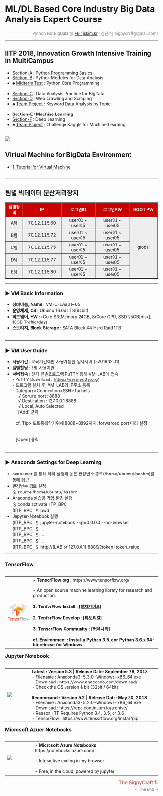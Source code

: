 
# ML/DL Based Core Industry Big Data Analysis Expert Course

<div align='right'><font size=2 color='gray'>Python For BigData @ <font color='blue'><a href='https://www.facebook.com/jskim.kr'>FB / jskim.kr</a></font>, [김진수](bigpycraft@gmail.com)</font></div>
<hr>

## IITP 2018, Innovation Growth Intensive Training in MultiCampus
>  
- [Section-A][link-A] : Python Programming Basics 
- [Section-B][link-B] : Python Modules for Data Analysis
- ♣ [Midterm Test][test10] : Python Core Programming <br/><br/>
- [Section-C][link-C] : Data Analysis Practice for BigData
- [Section-D][link-D] : Web Crawling and Scraping
- ♣ [Team Project][test11] : Keyword Data Analysis by Topic <br/><br/>
- <b>[Section-E][link-E] : Machine Learning</b>
- [Section-F][link-F] : Deep Learning
- ♣ [Team Project][test12] : Challenge Kaggle for Machine Learning <br/><br/>

[link-A]: https://github.com/bigpycraft/iitp18-multicampus/tree/master/section-A "Go Section-A"
[link-B]: https://github.com/bigpycraft/iitp18-multicampus/tree/master/section-B "Go Section-B"
[link-C]: https://github.com/bigpycraft/iitp18-multicampus/tree/master/section-C "Go Section-C"
[link-D]: https://github.com/bigpycraft/iitp18-multicampus/tree/master/section-D "Go Section-D"
[link-E]: https://github.com/bigpycraft/iitp18-multicampus/tree/master/section-E "Go Section-E"
[link-F]: https://github.com/bigpycraft/iitp18-multicampus/tree/master/section-F "Go Section-F"
[test10]: https://github.com/bigpycraft/iitp18-multicampus/tree/master/test-py10 "Go Test-10"
[test11]: https://github.com/bigpycraft/iitp18-multicampus/tree/master/test-py11 "Go Test-11"
[test12]: https://github.com/bigpycraft/iitp18-multicampus/tree/master/test-py12 "Go Test-12"


<img src="../images/img_front_readme_iitp.png">

## Virtual Machine for BigData Environment
- <a href="https://htmlpreview.github.io/?https://github.com/bigpycraft/iitp18-multicampus/blob/master/section-H/html/BDA-VM101-Tutorials.html                 "> 1. Tutorial for Virtual Machine    </a>
<br/><br/>


<hr>

## 팀별 빅데이터 분산처리장치

<table border=1 bgcolor="#EEEEEE">
	<tr bgcolor="#CC0000">
		<td width="100"><div align="center"><font color="#FFFFFF"><b>팀별장비 </b></font></div></td>
		<td width="150"><div align="center"><font color="#FFFFFF"><b>IP       </b></font></div></td>
		<td width="200"><div align="center"><font color="#FFFFFF"><b>로그인ID </b></font></div></td>
		<td width="200"><div align="center"><font color="#FFFFFF"><b>로그인PW </b></font></div></td>
		<td width="150"><div align="center"><font color="#FFFFFF"><b>ROOT PW  </b></font></div></td>
	</tr>
	<tr>
		<td><div align="center">A팀             </div></td>
		<td><div align="center">70.12.115.60    </div></td>
		<td><div align="center">user01 ~ user05 </div></td>
		<td><div align="center">user01 ~ user05 </div></td>
		<td rowspan="5"><div align="center">global</div></td>
	</tr>
	<tr>
		<td><div align="center">B팀             </div></td>
		<td><div align="center">70.12.115.72    </div></td>
		<td><div align="center">user01 ~ user05 </div></td>
		<td><div align="center">user01 ~ user05 </div></td>
	</tr>
	<tr>
		<td><div align="center">C팀             </div></td>
		<td><div align="center">70.12.115.75    </div></td>
		<td><div align="center">user01 ~ user05 </div></td>
		<td><div align="center">user01 ~ user05 </div></td>
	</tr>
	<tr>
		<td><div align="center">D팀             </div></td>
		<td><div align="center">70.12.115.77    </div></td>
		<td><div align="center">user01 ~ user05 </div></td>
		<td><div align="center">user01 ~ user05 </div></td>
	</tr>
	<tr>
		<td><div align="center">E팀             </div></td>
		<td><div align="center">70.12.115.80    </div></td>
		<td><div align="center">user01 ~ user05 </div></td>
		<td><div align="center">user01 ~ user05 </div></td>
	</tr>
</table>


<hr>

###  ▶ VM Basic Information
- <b> 장비이름, Name  </b> : VM-C-LAB01~05
- <b> 운영체제, OS    </b> : Ubuntu 16.04 LTS(64bit)
- <b> 하드웨어, HW    </b> : rCore.S3(Memory 24GB, 8rCore CPU, SSD 25GB[disk], 10GB Traffic/day)
- <b> 스토리지, Block Storage </b> : SATA Block X4 Hard Raid 1TB
<br/><br/>


<hr>

###  ▶ VM User Guide
- <b> 사용기간 </b> : 교육기간에만 사용가능한 임시서버 (~2018.12.01)
- <b> 팀별할당 </b> : 5명 사용제한
- <b> 서버접속 </b> : 원격 콘솔프로그램 PuTTY 통해 VM-LAB에 접속
<br> - PuTTY Download : https://www.putty.org/
<br> - 프로그램 설치 후, VM-LAB의 IP주소 등록
<br> - Category>Connection>SSH>Tunnels
<br> &nbsp;&nbsp;&nbsp;&nbsp; √ Soruce port : 8888
<br> &nbsp;&nbsp;&nbsp;&nbsp; √ Destination : 127.0.0.1:8888
<br> &nbsp;&nbsp;&nbsp;&nbsp; √ Local, Auto Selected
<br> &nbsp;&nbsp;&nbsp;&nbsp; [Add] 클릭
<br> &nbsp;&nbsp;&nbsp;&nbsp; 
<br> &nbsp;&nbsp; cf. Tip> 포트중복막기위해 8888~8892까지, forwarded port 미리 설정
<br> &nbsp;&nbsp;  
<br> &nbsp;&nbsp;  [Open] 클릭
<br/><br/>


<hr>

###  ▶ Anaconda Settings for Deep Learning
- sudo user 를 통해 미리 설정해 놓은 환경변수 경로(/home/ubuntu/.bashrc)를 통해 접근
- 환경변수 경로 설정
<br/> ＄ source /home/ubuntu/.bashrc
- Anaconda 실습용 작업 환경 실행
<br/> ＄ conda activate IITP_BPC
<br/> (IITP_BPC) ＄ pwd
- Jupyter-Notebook 실행
<br/> (IITP_BPC) ＄ jupyter-notebook --ip=0.0.0.0 --no-browser
<br/> (IITP_BPC) ＄ ...
<br/> (IITP_BPC) ＄ ...
<br/> (IITP_BPC) ＄ ...
<br/> (IITP_BPC) ＄ http://(LAB or 127.0.0.1):8889/?token=token_value



<hr>

### TensorFlow

<table align="left">
    <tr align="left">
        <td width="200">
            <a href="https://www.tensorflow.org/">
            <img src="../images/TensorFlow_logo2.png" width="150" />
            </a>
        </td>
        <td width="800">
<div align="left">
    <b> - TensorFlow.org </b> : https://www.tensorflow.org/
    <br/><br/> - An open source machine learning library for research and production.
    <br/><br/>
    <b> 1. TenforFlow Install  : <a href='https://www.tensorflow.org/install/'>[설치가이드]</a>
    <br/><br/>
    <b> 2. TenforFlow Develop : <a href='https://www.tensorflow.org/tutorials/'>[튜토리얼]</a>
    <br/><br/>
    <b> 3. TensorFlow Community </b> : <a href='https://www.tensorflow.org/community/'>[커뮤니티]</a>
    <br/><br/>
    <b> cf. Environment : Install a Python 3.5.x or Python 3.6.x 64-bit release for Windows </b>
</div>
        </td>
    </tr>
</table>
<br/>


<hr>

<h3> Jupyter Notebook </h3>

<table align="left">
    <tr align="left">
        <td width="200">
            <a href="https://www.seleniumhq.org/projects/webdriver/">
            <img src="../images/jupyter.jpg" width="150" />
            </a>
        </td>
        <td width="800">
<div align="left">
<b> Latest : Version 5.3 | Release Date: September 28, 2018 </b>
<br/>
- Filename : Anaconda3-5.3.0-Windows-x86_64.exe 
<br/>
- Download : https://www.anaconda.com/download/
<br/>
- Check the OS version & bit (32bit / 64bit)
</div>
<br/>
<div align="left">
<b> Recommand : Version 5.2 | Release Date: May 30, 2018 </b>
<br/>
- Filename : Anaconda3-5.2.0-Windows-x86_64.exe
<br/>
- Download : https://repo.continuum.io/archive/ 
<br/>
- Reason : TF Requires Python 3.4, 3.5, or 3.6 
<br/>
- TensorFlow : https://www.tensorflow.org/install/pip
</div></td>
    </tr>
</table>
<br/>


<hr>

### Microsoft Azuer Notebooks

<table align="left">
    <tr align="left">
        <td width="200">
            <a href="https://notebooks.azure.com/">
            <img src="../images/microsoft.jpg" width="100" />
            </a>
        </td>
        <td width="800">
<div align="left">
- <b> Microsoft Azure Notebooks </b> : https://notebooks.azure.com/
<br/><br/>
- Interactive coding in my browser
<br/><br/>
- Free, in the cloud, powered by jupyter
</div></td>
    </tr>
</table>
<br/>


<hr>
<marquee><font size=3 color='brown'>The BigpyCraft find the information to design valuable society with Technology & Craft.</font></marquee>
<div align='right'><font size=2 color='gray'> &lt; The End &gt; </font></div>
